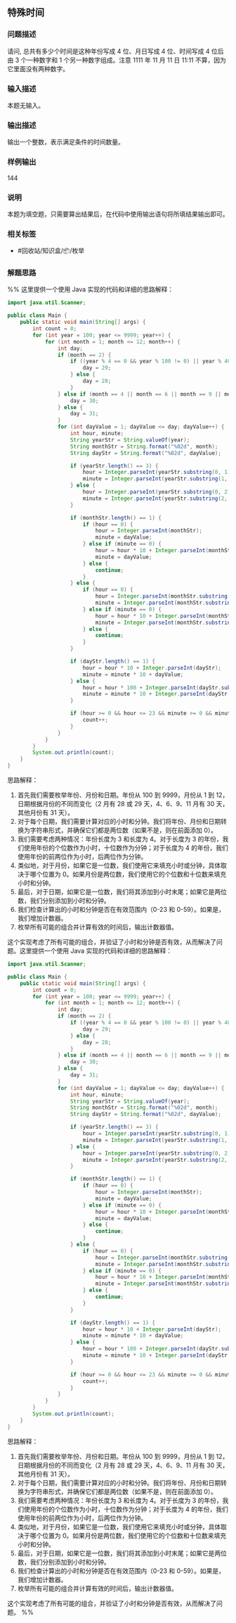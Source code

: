 ## 特殊时间

### 问题描述

请问, 总共有多少个时间是这种年份写成 4 位、月日写成 4 位、时间写成 4 位后由 3 个一种数字和 1 个另一种数字组成。注意 1111 年 11 月 11 日 11:11 不算，因为它里面没有两种数字。

### 输入描述

本题无输入。

### 输出描述

输出一个整数，表示满足条件的时间数量。

### 样例输出

144

### 说明

本题为填空题，只需要算出结果后，在代码中使用输出语句将所填结果输出即可。

### 相关标签

- #回收站/知识盒/📦/枚举

### 解题思路

%% 这里提供一个使用 Java 实现的代码和详细的思路解释：

```java
import java.util.Scanner;

public class Main {
    public static void main(String[] args) {
        int count = 0;
        for (int year = 100; year <= 9999; year++) {
            for (int month = 1; month <= 12; month++) {
                int day;
                if (month == 2) {
                    if ((year % 4 == 0 && year % 100 != 0) || year % 400 == 0) {
                        day = 29;
                    } else {
                        day = 28;
                    }
                } else if (month == 4 || month == 6 || month == 9 || month == 11) {
                    day = 30;
                } else {
                    day = 31;
                }
                for (int dayValue = 1; dayValue <= day; dayValue++) {
                    int hour, minute;
                    String yearStr = String.valueOf(year);
                    String monthStr = String.format("%02d", month);
                    String dayStr = String.format("%02d", dayValue);

                    if (yearStr.length() == 3) {
                        hour = Integer.parseInt(yearStr.substring(0, 1));
                        minute = Integer.parseInt(yearStr.substring(1, 2));
                    } else {
                        hour = Integer.parseInt(yearStr.substring(0, 2));
                        minute = Integer.parseInt(yearStr.substring(2, 3));
                    }

                    if (monthStr.length() == 1) {
                        if (hour == 0) {
                            hour = Integer.parseInt(monthStr);
                            minute = dayValue;
                        } else if (minute == 0) {
                            hour = hour * 10 + Integer.parseInt(monthStr);
                            minute = dayValue;
                        } else {
                            continue;
                        }
                    } else {
                        if (hour == 0) {
                            hour = Integer.parseInt(monthStr.substring(0, 1));
                            minute = Integer.parseInt(monthStr.substring(1, 2)) * 10 + dayValue;
                        } else if (minute == 0) {
                            hour = hour * 10 + Integer.parseInt(monthStr.substring(0, 1));
                            minute = Integer.parseInt(monthStr.substring(1, 2)) * 10 + dayValue;
                        } else {
                            continue;
                        }
                    }

                    if (dayStr.length() == 1) {
                        hour = hour * 10 + Integer.parseInt(dayStr);
                        minute = minute * 10 + dayValue;
                    } else {
                        hour = hour * 100 + Integer.parseInt(dayStr.substring(0, 2));
                        minute = minute * 10 + Integer.parseInt(dayStr.substring(2, 3));
                    }

                    if (hour >= 0 && hour <= 23 && minute >= 0 && minute <= 59) {
                        count++;
                    }
                }
            }
        }
        System.out.println(count);
    }
}
```

思路解释：

1. 首先我们需要枚举年份、月份和日期。年份从 100 到 9999，月份从 1 到 12，日期根据月份的不同而变化（2 月有 28 或 29 天，4、6、9、11 月有 30 天，其他月份有 31 天）。
2. 对于每个日期，我们需要计算对应的小时和分钟。我们将年份、月份和日期转换为字符串形式，并确保它们都是两位数（如果不是，则在前面添加 0）。
3. 我们需要考虑两种情况：年份长度为 3 和长度为 4。对于长度为 3 的年份，我们使用年份的个位数作为小时，十位数作为分钟；对于长度为 4 的年份，我们使用年份的前两位作为小时，后两位作为分钟。
4. 类似地，对于月份，如果它是一位数，我们使用它来填充小时或分钟，具体取决于哪个位置为 0。如果月份是两位数，我们使用它的个位数和十位数来填充小时和分钟。
5. 最后，对于日期，如果它是一位数，我们将其添加到小时末尾；如果它是两位数，我们分别添加到小时和分钟。
6. 我们检查计算出的小时和分钟是否在有效范围内（0-23 和 0-59）。如果是，我们增加计数器。
7. 枚举所有可能的组合并计算有效的时间后，输出计数器值。

这个实现考虑了所有可能的组合，并验证了小时和分钟是否有效，从而解决了问题。这里提供一个使用 Java 实现的代码和详细的思路解释：

```java
import java.util.Scanner;

public class Main {
    public static void main(String[] args) {
        int count = 0;
        for (int year = 100; year <= 9999; year++) {
            for (int month = 1; month <= 12; month++) {
                int day;
                if (month == 2) {
                    if ((year % 4 == 0 && year % 100 != 0) || year % 400 == 0) {
                        day = 29;
                    } else {
                        day = 28;
                    }
                } else if (month == 4 || month == 6 || month == 9 || month == 11) {
                    day = 30;
                } else {
                    day = 31;
                }
                for (int dayValue = 1; dayValue <= day; dayValue++) {
                    int hour, minute;
                    String yearStr = String.valueOf(year);
                    String monthStr = String.format("%02d", month);
                    String dayStr = String.format("%02d", dayValue);

                    if (yearStr.length() == 3) {
                        hour = Integer.parseInt(yearStr.substring(0, 1));
                        minute = Integer.parseInt(yearStr.substring(1, 2));
                    } else {
                        hour = Integer.parseInt(yearStr.substring(0, 2));
                        minute = Integer.parseInt(yearStr.substring(2, 3));
                    }

                    if (monthStr.length() == 1) {
                        if (hour == 0) {
                            hour = Integer.parseInt(monthStr);
                            minute = dayValue;
                        } else if (minute == 0) {
                            hour = hour * 10 + Integer.parseInt(monthStr);
                            minute = dayValue;
                        } else {
                            continue;
                        }
                    } else {
                        if (hour == 0) {
                            hour = Integer.parseInt(monthStr.substring(0, 1));
                            minute = Integer.parseInt(monthStr.substring(1, 2)) * 10 + dayValue;
                        } else if (minute == 0) {
                            hour = hour * 10 + Integer.parseInt(monthStr.substring(0, 1));
                            minute = Integer.parseInt(monthStr.substring(1, 2)) * 10 + dayValue;
                        } else {
                            continue;
                        }
                    }

                    if (dayStr.length() == 1) {
                        hour = hour * 10 + Integer.parseInt(dayStr);
                        minute = minute * 10 + dayValue;
                    } else {
                        hour = hour * 100 + Integer.parseInt(dayStr.substring(0, 2));
                        minute = minute * 10 + Integer.parseInt(dayStr.substring(2, 3));
                    }

                    if (hour >= 0 && hour <= 23 && minute >= 0 && minute <= 59) {
                        count++;
                    }
                }
            }
        }
        System.out.println(count);
    }
}
```

思路解释：

1. 首先我们需要枚举年份、月份和日期。年份从 100 到 9999，月份从 1 到 12，日期根据月份的不同而变化（2 月有 28 或 29 天，4、6、9、11 月有 30 天，其他月份有 31 天）。
2. 对于每个日期，我们需要计算对应的小时和分钟。我们将年份、月份和日期转换为字符串形式，并确保它们都是两位数（如果不是，则在前面添加 0）。
3. 我们需要考虑两种情况：年份长度为 3 和长度为 4。对于长度为 3 的年份，我们使用年份的个位数作为小时，十位数作为分钟；对于长度为 4 的年份，我们使用年份的前两位作为小时，后两位作为分钟。
4. 类似地，对于月份，如果它是一位数，我们使用它来填充小时或分钟，具体取决于哪个位置为 0。如果月份是两位数，我们使用它的个位数和十位数来填充小时和分钟。
5. 最后，对于日期，如果它是一位数，我们将其添加到小时末尾；如果它是两位数，我们分别添加到小时和分钟。
6. 我们检查计算出的小时和分钟是否在有效范围内（0-23 和 0-59）。如果是，我们增加计数器。
7. 枚举所有可能的组合并计算有效的时间后，输出计数器值。

这个实现考虑了所有可能的组合，并验证了小时和分钟是否有效，从而解决了问题。 %%
